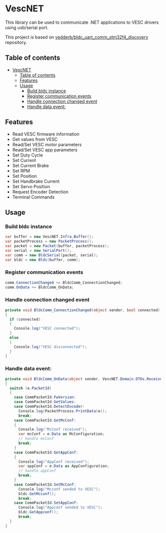 VescNET
=======

This library can be used to communicate .NET applications to VESC drivers using usb/serial port.

This project is based on [vedderb/bldc_uart_comm_stm32f4_discovery](https://github.com/vedderb/bldc_uart_comm_stm32f4_discovery) repository.

## Table of contents

- [VescNET](#vescnet)
  - [Table of contents](#table-of-contents)
  - [Features](#features)
  - [Usage](#usage)
    - [Build bldc instance](#build-bldc-instance)
    - [Register communication events](#register-communication-events)
    - [Handle connection changed event](#handle-connection-changed-event)
    - [Handle data event:](#handle-data-event)

## Features

 * Read VESC firmware information
 * Get values from VESC
 * Read/Set VESC motor parameters
 * Read/Set VESC app parameters
 * Set Duty Cycle
 * Set Current
 * Set Current Brake
 * Set RPM
 * Set Position
 * Set Handbrake Current
 * Set Servo Position
 * Request Encoder Detection
 * Terminal Commands

## Usage

### Build bldc instance

```csharp
var buffer = new VescNET.Infra.Buffer();
var packetProcess = new PacketProcess();
var packet = new Packet(buffer, packetProcess);
var serial = new SerialPort();
var comm = new BldcSerial(packet, serial);
var bldc = new Bldc(buffer, comm);
```

### Register communication events

```csharp
comm.ConnectionChanged += BldcComm_ConnectionChanged;
comm.OnData += BldcComm_OnData;
```

### Handle connection changed event

```csharp
private void BldcComm_ConnectionChanged(object sender, bool connected)
{
  if (connected)
  {
    Console.log("VESC connected");
  }
  else
  {
    Console.log("VESC disconnected");
  }
}
```

### Handle data event:

```csharp
private void BldcComm_OnData(object sender, VescNET.Domain.DTOs.ReceivedData e)
{
  switch (e.PacketId)
  {
    case CommPacketId.FwVersion:
    case CommPacketId.GetValues:
    case CommPacketId.DetectEncoder:
      Console.log(PacketProcess.PrintData(e));
      break;
    case CommPacketId.GetMcConf:
    {
      Console.log("McConf received");
      var mcConf = e.Data as McConfiguration;
      // handle mcConf
      break;
    }
    case CommPacketId.GetAppConf:
    {
      Console.log("AppConf received");
      var appConf = e.Data as AppConfiguration;
      // handle appConf
      break;
    }
    case CommPacketId.SetMcConf:
      Console.log("Mcconf sended to VESC");
      bldc.GetMcconf();
      break;
    case CommPacketId.SetAppConf:
      Console.log("Appconf sended to VESC");
      bldc.GetAppconf();
      break;
  }
}
```
